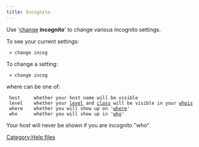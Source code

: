```yaml
---
title: Incognito
---
```


Use '[change](change "wikilink") <b>incognito</b>' to change various
incognito settings.

To see your current settings:

` > change incog`

To change a setting:

` > change incog `<field>

where <field> can be one of:

` host     whether your host name will be visible`
` level    whether your `[`level`](level "wikilink")` and `[`class`](class "wikilink")` will be visible in your `[`whois`](whois "wikilink")
` where    whether you will show up on '`[`where`](where "wikilink")`'`
` who      whether you will show up in '`[`who`](who "wikilink")`'`

Your host will never be shown if you are incognito "who".

[Category:Help files](Category:Help_files "wikilink")